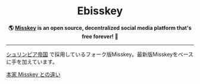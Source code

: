 <div align="center">

<h1>Ebisskey</h1>
	
**🌎 **[Misskey](https://misskey-hub.net/)** is an open source, decentralized social media platform that's free forever! 🚀**
	
---

</div>

[シュリンピア帝国](https://mk.shrimpia.network/) で採用しているフォーク版Misskey。最新版Misskeyをベースに手を加えています。

[本家 Misskey との違い](DIFFERENCE.md)

